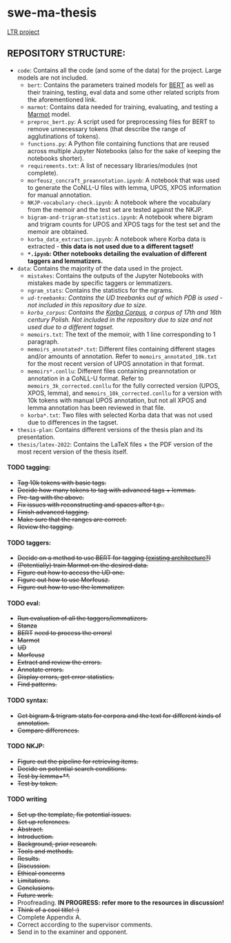 # swe-ma-thesis
[LTR project](https://github.com/Turtilla/ltr-project)

## REPOSITORY STRUCTURE:
* `code`: Contains all the code (and some of the data) for the project. Large models are not included.
  * `bert`: Contains the parameters trained models for [BERT](https://github.com/huggingface/transformers/tree/main/examples/legacy/token-classification) as well as their training, testing, eval data and some other related scripts from the aforementioned link.
  * `marmot`: Contains data needed for training, evaluating, and testing a [Marmot](https://github.com/muelletm/cistern/blob/wiki/marmotTraining.md) model.  
  * `preproc_bert.py`: A script used for preprocessing files for BERT to remove unnecessary tokens (that describe the range of agglutinations of tokens).
  * `functions.py`: A Python file containing functions that are reused across multiple Jupyter Notebooks (also for the sake of keeping the notebooks shorter).
  * `requirements.txt`: A list of necessary libraries/modules (not complete).
  * `morfeusz_concraft_preannotation.ipynb`: A notebook that was used to generate the CoNLL-U files with lemma, UPOS, XPOS information for manual annotation.
  * `NKJP-vocabulary-check.ipynb`: A notebook where the vocabulary from the memoir and the test set are tested against the NKJP.
  * `bigram-and-trigram-statistics.ipynb`: A notebook where bigram and trigram counts for UPOS and XPOS tags for the test set and the memoir are obtained.
  * `korba_data_extraction.ipynb`: A notebook where Korba data is extracted - **this data is not used due to a different tagset!**
  * **`*.ipynb`: Other notebooks detailing the evaluation of different taggers and lemmatizers.**
* `data`: Contains the majority of the data used in the project.
  * `mistakes`: Contains the outputs of the Jupyter Notebooks with mistakes made by specific taggers or lemmatizers.
  * `ngram_stats`: Contains the statistics for the ngrams.
  * *`ud-treebanks`: Contains the UD treebanks out of which PDB is used - not included in this repository due to size.*
  * *`korba_corpus`: Contains the [Korba Corpus](https://korba.edu.pl/download), a corpus of 17th and 16th century Polish. Not included in the repository due to size and not used due to a different tagset.*
  * `memoirs.txt`: The text of the memoir, with 1 line corresponding to 1 paragraph.
  * `memoirs_annotated*.txt`: Different files containing different stages and/or amounts of annotation. Refer to `memoirs_annotated_10k.txt` for the most recent version of UPOS annotation in that format.
  * `memoirs*.conllu`: Different files containing preannotation or annotation in a CoNLL-U format. Refer to `memoirs_3k_corrected.conllu` for the fully corrected version (UPOS, XPOS, lemma), and `memoirs_10k_corrected.conllu` for a version with 10k tokens with manual UPOS annotation, but not all XPOS and lemma annotation has been reviewed in that file.
  * `korba*.txt`: Two files with selected Korba data that was not used due to differences in the tagset.
* `thesis-plan`: Contains different versions of the thesis plan and its presentation.
* `thesis/latex-2022`: Contains the LaTeX files + the PDF version of the most recent version of the thesis itself.

#### TODO tagging:
+ ~~Tag 10k tokens with basic tags.~~
+ ~~Decide how many tokens to tag with advanced tags + lemmas.~~
+ ~~Pre-tag with the above.~~
+ ~~Fix issues with reconstructing and spaces after t.p..~~
+ ~~Finish advanced tagging.~~
+ ~~Make sure that the ranges are correct.~~
+ ~~Review the tagging.~~

#### TODO taggers:
+ ~~Decide on a method to use BERT for tagging ([existing architecture?](https://github.com/huggingface/transformers/tree/main/examples/legacy/token-classification))~~ 
+ ~~(Potentially) train Marmot on the desired data.~~
+ ~~Figure out how to access the UD one.~~
+ ~~Figure out how to use Morfeusz.~~
+ ~~Figure out how to use the lemmatizer.~~

#### TODO eval:
+ ~~Run evaluation of all the taggers/lemmatizers.~~
+ ~~Stanza~~
+ ~~BERT~~ ~~need to process the errors!~~
+ ~~Marmot~~
+ ~~UD~~
+ ~~Morfeusz~~
+ ~~Extract and review the errors.~~
+ ~~Annotate errors.~~
+ ~~Display errors, get error statistics.~~
+ ~~Find patterns.~~

#### TODO syntax:
+ ~~Get bigram & trigram stats for corpora and the text for different kinds of annotation.~~
+ ~~Compare differences.~~

#### TODO NKJP:
+ ~~Figure out the pipeline for retrieving items.~~
+ ~~Decide on potential search conditions.~~
+ ~~Test by lemma+**.~~
+ ~~Test by token.~~

#### TODO writing
+ ~~Set up the template, fix potential issues.~~
+ ~~Set up references.~~
+ ~~Abstract.~~
+ ~~Introduction.~~ 
+ ~~Background, prior research.~~ 
+ ~~Tools and methods.~~
+ ~~Results.~~
+ ~~Discussion.~~
+ ~~Ethical concerns~~
+ ~~Limitations.~~
+ ~~Conclusions.~~
+ ~~Future work.~~
+ Proofreading. **IN PROGRESS: refer more to the resources in discussion!** 
+ ~~Think of a cool title! :)~~
+ Complete Appendix A.
+ Correct according to the supervisor comments.
+ Send in to the examiner and opponent.

